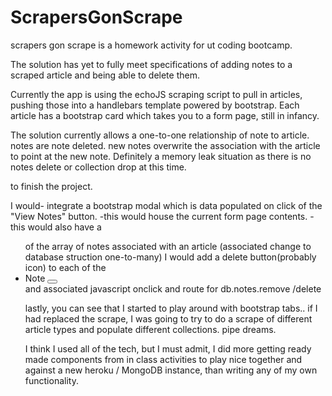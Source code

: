 # ScrapersGonScrape

scrapers gon scrape is a homework activity for ut coding bootcamp.

The solution has yet to fully meet specifications of adding notes to a scraped article and being able to delete them.

Currently the app is using the echoJS scraping script to pull in articles, pushing those into a handlebars template powered by bootstrap. 
Each article has a bootstrap card which takes you to a form page, still in infancy. 

The solution currently allows a one-to-one relationship of note to article. notes are note deleted. new notes overwrite the association with the article to point at the new note. Definitely a memory leak situation as there is no notes delete or collection drop at this time. 

to finish the project. 

I would- integrate a bootstrap modal which is data populated on click of the "View Notes" button.
-this would house the current form page contents. 
-this would also have a <ul> of the array of notes associated with an article (associated change to database struction one-to-many)
  I would add a delete button(probably icon) to each of the <li> Note <button id=delete-{{id}}></li> and associated javascript onclick and route for db.notes.remove /delete
  
  lastly, you can see that I started to play around with bootstrap tabs.. if I had replaced the scrape, I was going to try to do a scrape of different article types and populate different collections. pipe dreams. 
  
 I think I used all of the tech, but I must admit, I did more getting ready made components from in class activities to play nice together and against a new heroku / MongoDB instance, than writing any of my own functionality.
